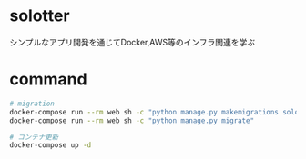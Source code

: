 # solotter
シンプルなアプリ開発を通じてDocker,AWS等のインフラ関連を学ぶ
# command
```bash
# migration
docker-compose run --rm web sh -c "python manage.py makemigrations solotter"
docker-compose run --rm web sh -c "python manage.py migrate"

# コンテナ更新
docker-compose up -d

```